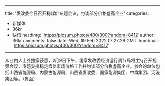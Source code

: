 
---
title: '发改委今日召开稳煤价专题会议，约谈部分价格虚高企业'
categories: 
 - 新媒体
 - 36kr
 - 快讯
headimg: 'https://picsum.photos/400/300?random=8412'
author: 36kr
comments: false
date: Wed, 09 Feb 2022 07:27:28 GMT
thumbnail: 'https://picsum.photos/400/300?random=8412'
---

<div>   
从业内人士处独家获悉，2月9日下午，国家发改委经济运行调节局将主持召开视频会议，专题安排稳定煤炭市场价格工作并约谈部分价格虚高企业。参会的单位包括山西省能源局、内蒙古能源局、山西省发改委、国家能源集团、中煤集团、河港集团等。（界面）  
</div>
            
